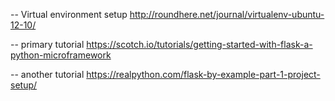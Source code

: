 -- Virtual environment setup
http://roundhere.net/journal/virtualenv-ubuntu-12-10/

-- primary tutorial
https://scotch.io/tutorials/getting-started-with-flask-a-python-microframework

-- another tutorial
https://realpython.com/flask-by-example-part-1-project-setup/
